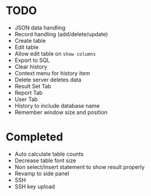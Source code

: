 # TODO

- JSON data handling
- Record handling (add/delete/update)
- Create table
- Edit table
- Allow edit table on `show columns`
- Export to SQL
- Clear history
- Context menu for history item
- Delete server deletes data
- Result Set Tab
- Report Tab
- User Tab
- History to include database name
- Remember window size and position

# Completed
- Auto calculate table counts
- Decrease table font size
- Non select/insert statement to show result properly
- Revamp to side panel
- SSH
- SSH key upload
